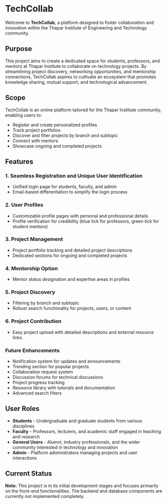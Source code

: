 # TechCollab

Welcome to **TechCollab**, a platform designed to foster collaboration and innovation within the Thapar Institute of Engineering and Technology community.


## Purpose

This project aims to create a dedicated space for students, professors, and mentors at Thapar Institute to collaborate on technology projects. By streamlining project discovery, networking opportunities, and mentorship connections, TechCollab aspires to cultivate an ecosystem that promotes knowledge sharing, mutual support, and technological advancement.

## Scope

TechCollab is an online platform tailored for the Thapar Institute community, enabling users to:

- Register and create personalized profiles
- Track project portfolios
- Discover and filter projects by branch and subtopic
- Connect with mentors
- Showcase ongoing and completed projects

## Features

### 1. Seamless Registration and Unique User Identification
- Unified login page for students, faculty, and admin
- Email-based differentiation to simplify the login process

### 2. User Profiles
- Customizable profile pages with personal and professional details
- Profile verification for credibility (blue tick for professors, green tick for student mentors)

### 3. Project Management
- Project portfolio tracking and detailed project descriptions
- Dedicated sections for ongoing and completed projects

### 4. Mentorship Option
- Mentor status designation and expertise areas in profiles

### 5. Project Discovery
- Filtering by branch and subtopic
- Robust search functionality for projects, users, or content

### 6. Project Contribution
- Easy project upload with detailed descriptions and external resource links

### Future Enhancements
- Notification system for updates and announcements
- Trending section for popular projects
- Collaboration request system
- Discussion forums for technical discussions
- Project progress tracking
- Resource library with tutorials and documentation
- Advanced search filters

## User Roles

- **Students** - Undergraduate and graduate students from various disciplines
- **Faculty** - Professors, lecturers, and academic staff engaged in teaching and research
- **General Users** - Alumni, industry professionals, and the wider community interested in technology and innovation
- **Admin** - Platform administrators managing projects and user interactions


## Current Status

**Note:** This project is in its initial development stages and focuses primarily on the front-end functionalities. The backend and database components are currently not implemented completely. 


